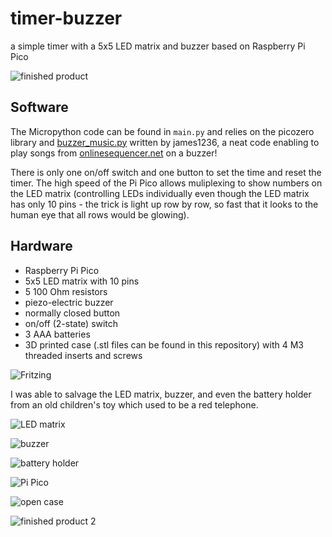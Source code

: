 # timer-buzzer
a simple timer with a 5x5 LED matrix and buzzer based on Raspberry Pi Pico

![finished product](pictures/IMG_20240523_014938.jpg)

## Software
The Micropython code can be found in `main.py` and relies on the picozero library and [buzzer_music.py](https://github.com/james1236/buzzer_music) written by james1236, a neat code enabling to play songs from [onlinesequencer.net](https://onlinesequencer.net) on a buzzer!

There is only one on/off switch and one button to set the time and reset the timer.
The high speed of the Pi Pico allows muliplexing to show numbers on the LED matrix (controlling LEDs individually even though the LED matrix has only 10 pins - the trick is light up row by row, so fast that it looks to the human eye that all rows would be glowing).

## Hardware
* Raspberry Pi Pico
* 5x5 LED matrix with 10 pins
* 5 100 Ohm resistors
* piezo-electric buzzer
* normally closed button
* on/off (2-state) switch
* 3 AAA batteries
* 3D printed case (.stl files can be found in this repository) with 4 M3 threaded inserts and screws

![Fritzing](pictures/Timer_Buzzer_Fritzing.png)

I was able to salvage the LED matrix, buzzer, and even the battery holder from an old children's toy which used to be a red telephone.

![LED matrix](pictures/IMG_20240522_221432.jpg)

![buzzer](pictures/IMG_20240522_221003.jpg)

![battery holder](pictures/IMG_20240522_233308.jpg)

![Pi Pico](pictures/IMG_20240521_194359.jpg)

![open case](pictures/IMG_20240522_232655.jpg)

![finished product 2](pictures/IMG_20240523_014922.jpg)
